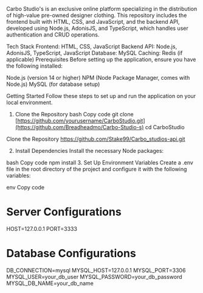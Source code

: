 Carbo Studio's is an exclusive online platform specializing in the distribution of high-value pre-owned designer clothing. This repository includes the frontend built with HTML, CSS, and JavaScript, and the backend API, developed using Node.js, AdonisJS, and TypeScript, which handles user authentication and CRUD operations.

Tech Stack
Frontend: HTML, CSS, JavaScript
Backend API: Node.js, AdonisJS, TypeScript, JavaScript
Database: MySQL
Caching: Redis (if applicable)
Prerequisites
Before setting up the application, ensure you have the following installed:

Node.js (version 14 or higher)
NPM (Node Package Manager, comes with Node.js)
MySQL (for database setup)

Getting Started
Follow these steps to set up and run the application on your local environment.

1. Clone the Repository
bash
Copy code
git clone [https://github.com/yourusername/CarboStudio.git](https://github.com/Breadheadmo/Carbo-Studio-s)
cd CarboStudio

Clone the Repository https://github.com/Stake99/Carbo_studios-api.git

2. Install Dependencies
Install the necessary Node packages:

bash
Copy code
npm install
3. Set Up Environment Variables
Create a .env file in the root directory of the project and configure it with the following variables:

env
Copy code
# Server Configurations
HOST=127.0.0.1
PORT=3333

# Database Configurations
DB_CONNECTION=mysql
MYSQL_HOST=127.0.0.1
MYSQL_PORT=3306
MYSQL_USER=your_db_user
MYSQL_PASSWORD=your_db_password
MYSQL_DB_NAME=your_db_name

